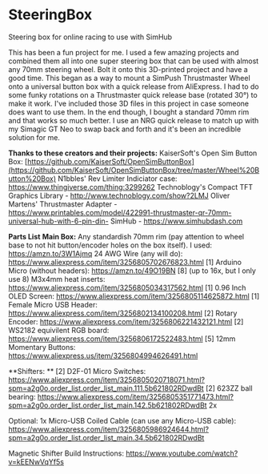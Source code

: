 # SteeringBox
Steering box for online racing to use with SimHub

This has been a fun project for me. I used a few amazing projects and combined them all into one super steering box that can be used with almost any 70mm steering wheel. Bolt it onto this 3D-printed project and have a good time. This began as a way to mount a SimPush Thrustmaster Wheel onto a universal button box with a quick release from AliExpress. I had to do some funky rotations on a Thrustmaster quick release base (rotated 30°) to make it work. I've included those 3D files in this project in case someone does want to use them. In the end though, I bought a standard 70mm rim and that works so much better. I use an NRG quick release to match up with my Simagic GT Neo to swap back and forth and it's been an incredible solution for me.

**Thanks to these creators and their projects:**
KaiserSoft's Open Sim Button Box:  [https://github.com/KaiserSoft/OpenSimButtonBox](https://github.com/KaiserSoft/OpenSimButtonBox/tree/master/Wheel%20Button%20Box)
N1bbles' Rev Limiter Indiciator case: https://www.thingiverse.com/thing:3299262
Technoblogy's Compact TFT Graphics Library - http://www.technoblogy.com/show?2LMJ
Oliver Martens' Thrustmaster Adapter - https://www.printables.com/model/422991-thrustmaster-qr-70mm-universal-hub-with-6-pin-din-
SimHub - https://www.simhubdash.com

**Parts List**
**Main Box:**
Any standardish 70mm rim (pay attention to wheel base to not hit button/encoder holes on the box itself). I used: https://amzn.to/3W1Ajmq
24 AWG Wire (any will do): https://www.aliexpress.com/item/3256805702676823.html
[1] Arduino Micro (without headers): https://amzn.to/49O19BN
[8] (up to 16x, but I only use 8) M3x4mm heat inserts: https://www.aliexpress.com/item/3256805034317562.html
[1] 0.96 Inch OLED Screen: https://www.aliexpress.com/item/3256805114625872.html
[1] Female Micro USB Header: https://www.aliexpress.com/item/3256802134100208.html
[2] Rotary Encoder: https://www.aliexpress.com/item/3256806221432121.html
[2] WS2182 equivilent RGB board: https://www.aliexpress.com/item/3256806172522483.html
[5] 12mm Momentary Buttons: https://www.aliexpress.us/item/3256804994626491.html


**Shifters: **
[2] D2F-01 Micro Switches: https://www.aliexpress.com/item/3256805020718071.html?spm=a2g0o.order_list.order_list_main.111.5b621802RDwdBt
[2] 623ZZ ball bearing: https://www.aliexpress.com/item/3256805351771473.html?spm=a2g0o.order_list.order_list_main.142.5b621802RDwdBt
2x

Optional:
1x Micro-USB Coiled Cable (can use any Micro-USB cable): https://www.aliexpress.com/item/3256805986924644.html?spm=a2g0o.order_list.order_list_main.34.5b621802RDwdBt

Magnetic Shifter Build Instructions: https://www.youtube.com/watch?v=kEENwVqYf5s
